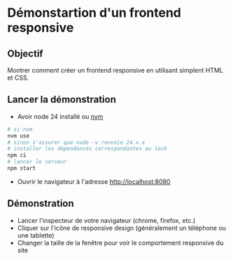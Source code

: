 # Démonstartion d'un frontend responsive

## Objectif

Montrer comment créer un frontend responsive en utilisant simplent HTML et CSS.

## Lancer la démonstration

- Avoir node 24 installé ou [nvm](https://github.com/nvm-sh/nvm)

```sh
# si nvm
nvm use
# sinon s'assurer que node -v renvoie 24.x.x
# installer les dépendances correspondantes au lock
npm ci
# lancer le serveur
npm start
```

- Ouvrir le navigateur à l'adresse [http://localhost:8080](http://localhost:8080)

## Démonstration

- Lancer l'inspecteur de votre navigateur (chrome, firefox, etc.)
- Cliquer sur l'icône de responsive design (généralement un téléphone ou une tablette)
- Changer la taille de la fenêtre pour voir le comportement responsive du site
